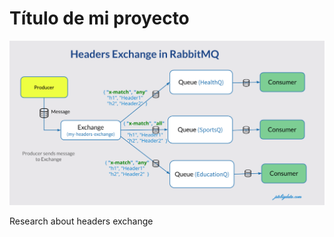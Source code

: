 # Título de mi proyecto

![Header exchange](./Headers_exchange-min.png)

Research about headers exchange
